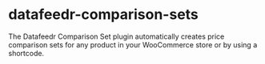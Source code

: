 # datafeedr-comparison-sets
The Datafeedr Comparison Set plugin automatically creates price comparison sets for any product in your WooCommerce store or by using a shortcode.
